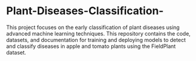 # Plant-Diseases-Classification-
This project focuses on the early classification of plant diseases using advanced machine learning techniques. This repository contains the code, datasets, and documentation for training and deploying models to detect and classify diseases in apple and tomato plants using the FieldPlant dataset.
